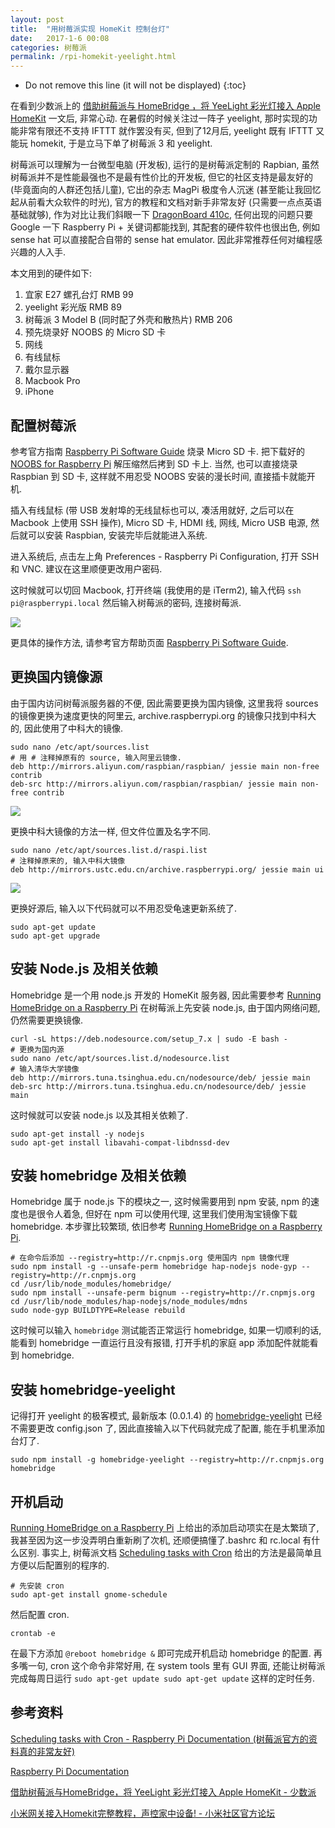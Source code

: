 ```yaml
---
layout: post
title:  "用树莓派实现 HomeKit 控制台灯"
date:   2017-1-6 00:08
categories: 树莓派
permalink: /rpi-homekit-yeelight.html
---
```

* Do not remove this line (it will not be displayed) 
{:toc}

在看到少数派上的 [借助树莓派与 HomeBridge ，将 YeeLight 彩光灯接入 Apple HomeKit](http://sspai.com/36617) 一文后, 非常心动. 在暑假的时候关注过一阵子 yeelight, 那时实现的功能非常有限还不支持 IFTTT 就作罢没有买, 但到了12月后, yeelight 既有 IFTTT 又能玩 homekit, 于是立马下单了树莓派 3 和 yeelight.

树莓派可以理解为一台微型电脑 (开发板), 运行的是树莓派定制的 Rapbian, 虽然树莓派并不是性能最强也不是最有性价比的开发板, 但它的社区支持是最友好的 (毕竟面向的人群还包括儿童), 它出的杂志 MagPi 极度令人沉迷 (甚至能让我回忆起从前看大众软件的时光), 官方的教程和文档对新手非常友好 (只需要一点点英语基础就够), 作为对比让我们斜眼一下 [DragonBoard 410c](https://developer.qualcomm.com/hardware/dragonboard-410c/tutorial-videos), 任何出现的问题只要 Google 一下 Raspberry Pi + 关键词都能找到, 其配套的硬件软件也很出色, 例如 sense hat 可以直接配合自带的 sense hat emulator. 因此非常推荐任何对编程感兴趣的人入手.

本文用到的硬件如下:
1. 宜家 E27 螺孔台灯 RMB 99
2. yeelight 彩光版 RMB 89
3. 树莓派 3 Model B (同时配了外壳和散热片) RMB 206
4. 预先烧录好 NOOBS 的 Micro SD 卡
5. 网线
6. 有线鼠标
7. 戴尔显示器
8. Macbook Pro
9. iPhone 

## 配置树莓派
参考官方指南 [Raspberry Pi Software Guide](https://www.raspberrypi.org/learning/software-guide/) 烧录 Micro SD 卡. 把下载好的 [NOOBS for Raspberry Pi](https://www.raspberrypi.org/downloads/noobs/) 解压缩然后拷到 SD 卡上. 当然, 也可以直接烧录 Raspbian 到 SD 卡, 这样就不用忍受 NOOBS 安装的漫长时间, 直接插卡就能开机.

插入有线鼠标 (带 USB 发射埠的无线鼠标也可以, 凑活用就好, 之后可以在 Macbook 上使用 SSH 操作), Micro SD 卡, HDMI 线, 网线, Micro USB 电源, 然后就可以安装 Raspbian, 安装完毕后就能进入系统.

进入系统后, 点击左上角 Preferences - Raspberry Pi Configuration, 打开 SSH 和 VNC. 建议在这里顺便更改用户密码.

这时候就可以切回 Macbook, 打开终端 (我使用的是 iTerm2), 输入代码 `ssh pi@raspberrypi.local` 然后输入树莓派的密码, 连接树莓派.

![](http://ww2.sinaimg.cn/large/006tNc79gw1fbg76r9rl7j30oa0g1mzm.jpg)

更具体的操作方法, 请参考官方帮助页面 [Raspberry Pi Software Guide](https://www.raspberrypi.org/learning/software-guide/).
 
## 更换国内镜像源
由于国内访问树莓派服务器的不便, 因此需要更换为国内镜像, 这里我将 sources 的镜像更换为速度更快的阿里云, archive.raspberrypi.org 的镜像只找到中科大的, 因此使用了中科大的镜像.

```
sudo nano /etc/apt/sources.list
# 用 # 注释掉原有的 source, 输入阿里云镜像.
deb http://mirrors.aliyun.com/raspbian/raspbian/ jessie main non-free contrib
deb-src http://mirrors.aliyun.com/raspbian/raspbian/ jessie main non-free contrib
```

![](http://ww3.sinaimg.cn/large/006tNc79gw1fbg76t6uh7j30oa0g142p.jpg)

更换中科大镜像的方法一样, 但文件位置及名字不同.

```
sudo nano /etc/apt/sources.list.d/raspi.list
# 注释掉原来的, 输入中科大镜像
deb http://mirrors.ustc.edu.cn/archive.raspberrypi.org/ jessie main ui
```

![](http://ww4.sinaimg.cn/large/006tNc79gw1fbg76rmtg6j30oa0g1jtv.jpg)

更换好源后, 输入以下代码就可以不用忍受龟速更新系统了.
```
sudo apt-get update
sudo apt-get upgrade
```

## 安装 Node.js 及相关依赖
Homebridge 是一个用 node.js 开发的 HomeKit 服务器, 因此需要参考 [Running HomeBridge on a Raspberry Pi](https://github.com/nfarina/homebridge/wiki/Running-HomeBridge-on-a-Raspberry-Pi) 在树莓派上先安装 node.js, 由于国内网络问题, 仍然需要更换镜像.

```
curl -sL https://deb.nodesource.com/setup_7.x | sudo -E bash -
# 更换为国内源
sudo nano /etc/apt/sources.list.d/nodesource.list
# 输入清华大学镜像
deb http://mirrors.tuna.tsinghua.edu.cn/nodesource/deb/ jessie main
deb-src http://mirrors.tuna.tsinghua.edu.cn/nodesource/deb/ jessie main
```

这时候就可以安装 node.js 以及其相关依赖了.
```
sudo apt-get install -y nodejs
sudo apt-get install libavahi-compat-libdnssd-dev
```

## 安装 homebridge 及相关依赖
Homebridge 属于 node.js 下的模块之一, 这时候需要用到 npm 安装, npm 的速度也是很令人着急, 但好在 npm 可以使用代理, 这里我们使用淘宝镜像下载 homebridge. 本步骤比较繁琐, 依旧参考 [Running HomeBridge on a Raspberry Pi](https://github.com/nfarina/homebridge/wiki/Running-HomeBridge-on-a-Raspberry-Pi).

```
# 在命令后添加 --registry=http://r.cnpmjs.org 使用国内 npm 镜像代理
sudo npm install -g --unsafe-perm homebridge hap-nodejs node-gyp --registry=http://r.cnpmjs.org
cd /usr/lib/node_modules/homebridge/
sudo npm install --unsafe-perm bignum --registry=http://r.cnpmjs.org
cd /usr/lib/node_modules/hap-nodejs/node_modules/mdns
sudo node-gyp BUILDTYPE=Release rebuild
```

这时候可以输入 `homebridge` 测试能否正常运行 homebridge, 如果一切顺利的话, 能看到 homebridge 一直运行且没有报错, 打开手机的家庭 app 添加配件就能看到 homebridge.

## 安装 homebridge-yeelight
记得打开 yeelight 的极客模式, 最新版本 (0.0.1.4) 的 [homebridge-yeelight](https://www.npmjs.com/package/homebridge-yeelight) 已经不需要更改 config.json 了, 因此直接输入以下代码就完成了配置, 能在手机里添加台灯了.
```
sudo npm install -g homebridge-yeelight --registry=http://r.cnpmjs.org
homebridge
```

## 开机启动
[Running HomeBridge on a Raspberry Pi](https://github.com/nfarina/homebridge/wiki/Running-HomeBridge-on-a-Raspberry-Pi) 上给出的添加启动项实在是太繁琐了, 我甚至因为这一步没弄明白重新刷了次机, 还顺便搞懂了.bashrc 和 rc.local 有什么区别. 事实上, 树莓派文档 [Scheduling tasks with Cron](https://www.raspberrypi.org/documentation/linux/usage/cron.md)  给出的方法是最简单且方便以后配置别的程序的.

```
# 先安装 cron
sudo apt-get install gnome-schedule
```

然后配置 cron.

```
crontab -e
```

在最下方添加 `@reboot homebridge &` 即可完成开机启动 homebridge 的配置. 再多嘴一句, cron 这个命令非常好用, 在 system tools 里有 GUI 界面, 还能让树莓派完成每周日运行 `sudo apt-get update sudo apt-get update` 这样的定时任务.

## 参考资料
[Scheduling tasks with Cron - Raspberry Pi Documentation (树莓派官方的资料真的非常友好)](https://www.raspberrypi.org/documentation/linux/usage/cron.md)

[Raspberry Pi Documentation](https://www.raspberrypi.org/documentation/)

[借助树莓派与HomeBridge，将 YeeLight 彩光灯接入 Apple HomeKit - 少数派](http://sspai.com/36617)

[小米网关接入Homekit完整教程，声控家中设备! - 小米社区官方论坛](http://bbs.xiaomi.cn/t-13198850)         
         